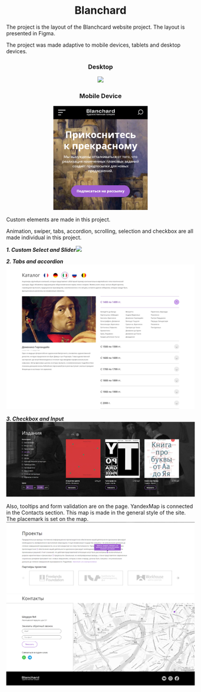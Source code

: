 <h1 align="center">Blanchard</h1>
<p>The project is the layout of the Blanchcard website project. The layout is presented in Figma.</p>
<p>The project was made adaptive to mobile devices, tablets and desktop devices.</p>
<h3 align="center">Desktop</h3>
<p align="center"><img src="img/screen/Header Hero.png"></p>
<h3 align="center">Mobile Device</h3>
<p align="center"><img src="img/screen/mobile device.png" width="50%"></p>
<p>Custom elements are made in this project.</p> 
<p>Animation, swiper, tabs, accordion, scrolling, selection and checkbox are all made individual in this project.</p>
<p><i><b>1. Custom Select and Slider</b></i><img src="img/screen/Custom Select and Slider.png"</p>
<p><i><b>2. Tabs and accordion</b></i><img src="img/screen/Tabs and Accordion.png"</p>
<p><i><b>3. Checkbox and Input</b></i><img src="img/screen/Custom Checkbox and Input.png"</p>

<p></p>
Also, tooltips and form validation are on the page.
YandexMap is connected in the Contacts section. This map is made in the general style of the site. The placemark is set on the map.
<img src="img/screen/Tultip.png">
<img src="img/screen/Forma and Map.png">
